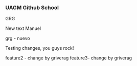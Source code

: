 ### UAGM Github School
GRG

New text Manuel

grg - nuevo

Testing changes, you guys rock!

feature2  - change by griverag
feature3- change by griverag